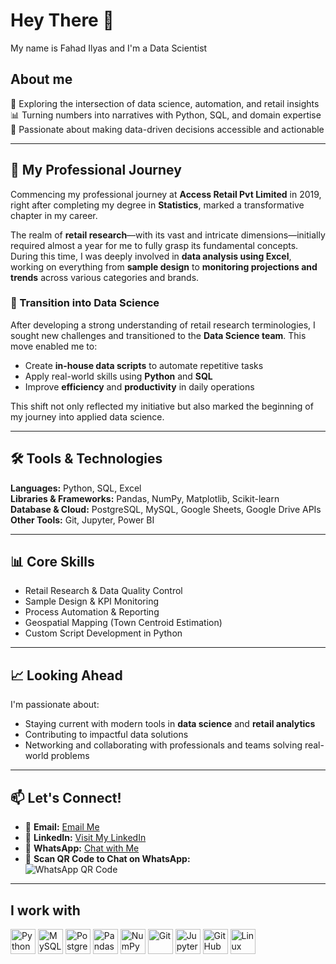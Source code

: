 <h1 align="left">Hey There 👋</h1>

<p align="left">My name is Fahad Ilyas and I'm a Data Scientist</p>

<h2 align="left">About me</h2>

🚀 Exploring the intersection of data science, automation, and retail insights  
📊 Turning numbers into narratives with Python, SQL, and domain expertise  
🧠 Passionate about making data-driven decisions accessible and actionable  

---

## 🧭 My Professional Journey

Commencing my professional journey at **Access Retail Pvt Limited** in 2019, right after completing my degree in **Statistics**, marked a transformative chapter in my career.

The realm of **retail research**—with its vast and intricate dimensions—initially required almost a year for me to fully grasp its fundamental concepts. During this time, I was deeply involved in **data analysis using Excel**, working on everything from **sample design** to **monitoring projections and trends** across various categories and brands.

### 🚀 Transition into Data Science

After developing a strong understanding of retail research terminologies, I sought new challenges and transitioned to the **Data Science team**. This move enabled me to:

- Create **in-house data scripts** to automate repetitive tasks  
- Apply real-world skills using **Python** and **SQL**  
- Improve **efficiency** and **productivity** in daily operations

This shift not only reflected my initiative but also marked the beginning of my journey into applied data science.

---

## 🛠 Tools & Technologies

**Languages:** Python, SQL, Excel  
**Libraries & Frameworks:** Pandas, NumPy, Matplotlib, Scikit-learn  
**Database & Cloud:** PostgreSQL, MySQL, Google Sheets, Google Drive APIs  
**Other Tools:** Git, Jupyter, Power BI  

---

## 📊 Core Skills

- Retail Research & Data Quality Control  
- Sample Design & KPI Monitoring  
- Process Automation & Reporting  
- Geospatial Mapping (Town Centroid Estimation)  
- Custom Script Development in Python  

---

## 📈 Looking Ahead

I'm passionate about:

- Staying current with modern tools in **data science** and **retail analytics**  
- Contributing to impactful data solutions  
- Networking and collaborating with professionals and teams solving real-world problems  

---

## 📫 Let's Connect!

- 📧 **Email:** [Email Me](f.ilyas1719@gmail.com)  
- 💼 **LinkedIn:** [Visit My LinkedIn](https://www.linkedin.com/in/fahad-ilyas-108463158/)  
- 📱 **WhatsApp:** [Chat with Me](https://wa.me/qr/I27U6GE6VF6HP1)
- 📲 **Scan QR Code to Chat on WhatsApp:**  
  ![WhatsApp QR Code](path/to/whatsapp-qrcode.png)
---

<h2 align="left">I work with</h2>

<div align="left">
  <img src="https://cdn.jsdelivr.net/gh/devicons/devicon/icons/python/python-original.svg" height="40" alt="Python" />
  <img src="https://cdn.jsdelivr.net/gh/devicons/devicon/icons/mysql/mysql-original.svg" height="40" alt="MySQL" />
  <img src="https://cdn.jsdelivr.net/gh/devicons/devicon/icons/postgresql/postgresql-original.svg" height="40" alt="PostgreSQL" />
  <img src="https://cdn.jsdelivr.net/gh/devicons/devicon/icons/pandas/pandas-original.svg" height="40" alt="Pandas" />
  <img src="https://cdn.jsdelivr.net/gh/devicons/devicon/icons/numpy/numpy-original.svg" height="40" alt="NumPy" />
  <img src="https://cdn.jsdelivr.net/gh/devicons/devicon/icons/git/git-original.svg" height="40" alt="Git" />
  <img src="https://cdn.jsdelivr.net/gh/devicons/devicon/icons/jupyter/jupyter-original.svg" height="40" alt="Jupyter" />
  <img src="https://cdn.jsdelivr.net/gh/devicons/devicon/icons/github/github-original.svg" height="40" alt="GitHub" />
  <img src="https://cdn.jsdelivr.net/gh/devicons/devicon/icons/linux/linux-original.svg" height="40" alt="Linux" />
</div>

